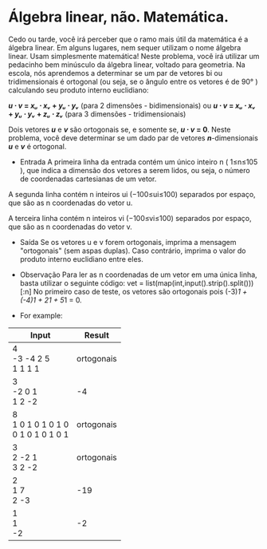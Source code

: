 # Álgebra linear, não. Matemática.
Cedo ou tarde, você irá perceber que o ramo mais útil da matemática é a álgebra linear. Em alguns lugares, nem sequer utilizam o nome álgebra linear. Usam simplesmente matemática! Neste problema, você irá utilizar um pedacinho bem minúsculo da álgebra linear, voltado para geometria.
Na escola, nós aprendemos a determinar se um par de vetores bi ou tridimensionais é ortogonal (ou seja, se o ângulo entre os vetores é de 90° ) calculando seu produto interno euclidiano:

 **_u_ ⋅ _v_ = _xᵤ_ ⋅ _xᵥ_ + _yᵤ_ ⋅ _yᵥ_**     (para 2 dimensões - bidimensionais) ou
**_u_ ⋅ _v_ = _xᵤ_ ⋅ _xᵥ_ + _yᵤ_ ⋅ _yᵥ_  + _zᵤ_ ⋅ _zᵥ_**     (para 3 dimensões - tridimensionais)


Dois vetores **_u_** e **_v_** são ortogonais se, e somente se, **_u_ ⋅ _v_ = 0**. Neste problema, você deve determinar se um dado par de vetores **_n_**-dimensionais **_u_** e **_v_** é ortogonal.



* Entrada
A primeira linha da entrada contém um único inteiro n  ( 1≤n≤105 ), que indica a dimensão dos vetores a serem lidos, ou seja, o número de coordenadas cartesianas de um vetor.

A segunda linha contém n inteiros ui (−100≤ui≤100) separados por espaço, que são as n coordenadas do vetor u.

A terceira linha contém n inteiros vi (−100≤vi≤100) separados por espaço, que são as n coordenadas do vetor v.

* Saída
Se os vetores u e v forem ortogonais, imprima a mensagem "ortogonais" (sem aspas duplas). Caso contrário, imprima o valor do produto interno euclidiano entre eles.

* Observação
Para ler as n coordenadas de um vetor em uma única linha, basta utilizar o seguinte código: vet = list(map(int,input().strip().split()))[:n]
No primeiro caso de teste, os vetores são ortogonais pois (-3)*1 + (-4)*1 + 2*1 + 5*1 = 0.

* For example:

|Input|Result|
|-|-|
|4<br>-3 -4 2 5<br>1 1 1 1|ortogonais|
|3<br>-2 0 1<br>1 2 -2|-4|
|8<br>1 0 1 0 1 0 1 0<br>0 1 0 1 0 1 0 1|ortogonais|
|3<br>2 -2 1<br>3 2 -2|ortogonais|
|2<br>1 7<br>2 -3|-19|
|1<br>1<br>-2|-2
